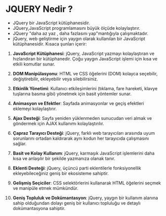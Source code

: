 # **JQUERY Nedir ?**

- JQuery bir JavaScript kütüphanesidir.
- JQuery,JavaScript programlamasını büyük ölçüde kolaylaştırır.
- JQuery "daha az yaz , daha fazlasını yap"mantığıyla çalışmaktadır.
- jQuery, web geliştirme için yaygın olarak kullanılan bir JavaScript kütüphanesidir. Kısaca şunları içerir:

1. **JavaScript Kütüphanesi**: jQuery, JavaScript yazmayı kolaylaştıran ve hızlandıran bir kütüphanedir. Çoğu yaygın JavaScript işlemi için kısa ve etkili komutlar sunar.

2. **DOM Manipülasyonu**: HTML ve CSS öğelerini (DOM) kolayca seçebilir, değiştirebilir, ekleyebilir veya silebilirsiniz.

3. **Etkinlik Yönetimi**: Kullanıcı etkileşimlerini (tıklama, fare hareketi, klavye tuşlarına basma gibi) yönetmek için basit yöntemler sunar.

4. **Animasyon ve Efektler**: Sayfada animasyonlar ve geçiş efektleri eklemeyi kolaylaştırır.

5. **Ajax Desteği**: Sayfa yeniden yüklenmeden sunucudan veri almak ve göndermek için AJAX kullanımı kolaylaştırılır.

6. **Çapraz Tarayıcı Desteği**: jQuery, farklı web tarayıcıları arasında uyum sorunlarını ortadan kaldırarak aynı kodun her tarayıcıda çalışmasını sağlar.

7. **Basit ve Kolay Kullanım**: jQuery, karmaşık JavaScript işlemlerini daha kısa ve anlaşılır bir şekilde yazmanıza olanak tanır.

8. **Eklenti Desteği**: jQuery, üçüncü parti eklentilerle fonksiyonellik ekleyebileceğiniz geniş bir ekosisteme sahiptir.

9. **Gelişmiş Seçiciler**: CSS selektörlerini kullanarak HTML öğelerini seçmek ve manipüle etmek mümkündür.

10. **Geniş Topluluk ve Dokümantasyon**: jQuery, yaygın bir kullanım alanına sahip olduğundan dolayı geniş bir kullanıcı topluluğu ve detaylı dokümantasyona sahiptir.
